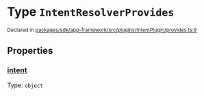 # Type `IntentResolverProvides`
<sub>Declared in [packages/sdk/app-framework/src/plugins/IntentPlugin/provides.ts:9](https://github.com/dxos/dxos/blob/4cb70f94e/packages/sdk/app-framework/src/plugins/IntentPlugin/provides.ts#L9)</sub>




## Properties
### [intent](https://github.com/dxos/dxos/blob/4cb70f94e/packages/sdk/app-framework/src/plugins/IntentPlugin/provides.ts#L10)
Type: <code>object</code>





